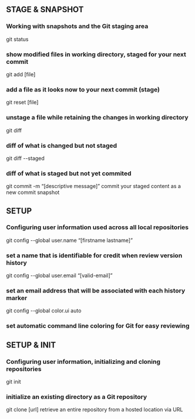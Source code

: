 ## STAGE & SNAPSHOT
### Working with snapshots and the Git staging area
git status
### show modified files in working directory, staged for your next commit
git add [file]
### add a file as it looks now to your next commit (stage)
git reset [file]
### unstage a file while retaining the changes in working directory
git diff
### diff of what is changed but not staged
git diff --staged
### diff of what is staged but not yet commited
git commit -m “[descriptive message]”
commit your staged content as a new commit snapshot


## SETUP
### Configuring user information used across all local repositories
git config --global user.name “[firstname lastname]”
### set a name that is identifiable for credit when review version history
git config --global user.email “[valid-email]”
### set an email address that will be associated with each history marker
git config --global color.ui auto
### set automatic command line coloring for Git for easy reviewing

## SETUP & INIT
### Configuring user information, initializing and cloning repositories
git init
### initialize an existing directory as a Git repository
git clone [url]
retrieve an entire repository from a hosted location via URL
